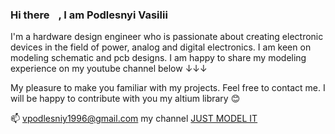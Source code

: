 ### Hi there <img src="https://github.com/VasiliyPodlesniy/PhotoForRepositories/blob/master/hiy.gif" width="10px">, I am Podlesnyi Vasilii 

I'm a hardware design engineer who is passionate about creating electronic devices in the field of power, analog and digital electronics. I am keen on modeling schematic and pcb designs. I am happy to share my modeling experience on my youtube channel below ↓↓↓   

My pleasure to make you familiar with my projects. Feel free to contact me. I will be happy to contribute with you my altium library 😊

📫 vpodlesniy1996@gmail.com
my channel [JUST MODEL IT](https://www.youtube.com/channel/UCoNTV8hdYqtWGnWhq0Xz1Yw)

